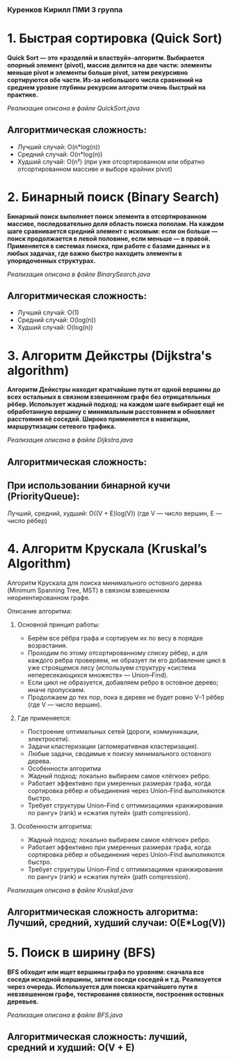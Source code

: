 ### Куренков Кирилл ПМИ 3 группа 

# 1. Быстрая сортировка (Quick Sort)

**Quick Sort — это «разделяй и властвуй»‑алгоритм. 
Выбирается опорный элемент (pivot), массив делится на две части: 
элементы меньше pivot и элементы больше pivot, затем рекурсивно сортируются обе части. 
Из‐за небольшого числа сравнений на среднем уровне глубины рекурсии алгоритм очень быстрый на практике.**

_Реализация описана в файле QuickSort.java_

## Алгоритмическая сложность:

* Лучший случай: O(n*log(n))
* Средний случай: O(n*log(n))
* Худший случай: O(n²) (при уже отсортированном или обратно отсортированном массиве и выборе крайних pivot)


# 2. Бинарный поиск (Binary Search)

**Бинарный поиск выполняет поиск элемента в отсортированном массиве, 
последовательно деля область поиска пополам. На каждом шаге сравнивается средний элемент с искомым: 
если он больше — поиск продолжается в левой половине, если меньше — в правой. 
Применяется в системах поиска, при работе с базами данных и в любых задачах, где важно быстро находить элементы в упорядоченных структурах.**

_Реализация описана в файле BinarySearch.java_

## Алгоритмическая сложность:

* Лучший случай: O(1)
* Средний случай: O(log(n))
* Худший случай: O(log(n))


# 3. Алгоритм Дейкстры (Dijkstra's algorithm)

**Алгоритм Дейкстры находит кратчайшие пути от одной вершины до всех остальных в связном взвешенном графе без отрицательных рёбер. 
Использует жадный подход: на каждом шаге выбирает ещё не обработанную вершину с минимальным расстоянием и обновляет расстояния её соседей. 
Широко применяется в навигации, маршрутизации сетевого трафика.**

_Реализация описана в файле Dijkstra.java_

## Алгоритмическая сложность:

## При использовании бинарной кучи (PriorityQueue):

Лучший, средний, худший: O((V + E)log(V))
(где V — число вершин, E — число рёбер)


# 4. Алгоритм Крускала (Kruskal’s Algorithm)

Алгоритм Крускала для поиска минимального остовного дерева (Minimum Spanning Tree, MST) в связном взвешенном неориентированном графе.

Описание алгоритма: 

1. Основной принцип работы:

   * Берём все рёбра графа и сортируем их по весу в порядке возрастания.
   * Проходим по этому отсортированному списку рёбер, и для каждого ребра проверяем, не образует ли его добавление цикл в уже строящемся лесу (используем структуру «система непересекающихся множеств» — Union–Find).
   * Если цикл не образуется, добавляем ребро в остовное дерево; иначе пропускаем.
   * Продолжаем до тех пор, пока в дереве не будет ровно V–1 рёбер (где V — число вершин).

2. Где применяется:

   * Построение оптимальных сетей (дороги, коммуникации, электросети).
   * Задачи кластеризации (агломеративная кластеризация).
   * Любые задачи, сводимые к поиску минимального остовного дерева.
   * Особенности алгоритма
   * Жадный подход: локально выбираем самое «лёгкое» ребро.
   * Работает эффективно при умеренных размерах графа, когда сортировка рёбер и объединения через Union–Find выполняются быстро.
   * Требует структуры Union–Find с оптимизациями «ранжирования по рангу» (rank) и «сжатия путей» (path compression).

3. Особенности алгоритма:

   * Жадный подход: локально выбираем самое «лёгкое» ребро.
   * Работает эффективно при умеренных размерах графа, когда сортировка рёбер и объединения через Union–Find выполняются быстро.
   * Требует структуры Union–Find с оптимизациями «ранжирования по рангу» (rank) и «сжатия путей» (path compression).

_Реализация описана в файле Kruskal.java_

## Алгоритмическая сложность алгоритма: Лучший, средний, худший случаи: O(E*Log(V))


# 5. Поиск в ширину (BFS)

**BFS обходит или ищет вершины графа по уровням: сначала все соседи исходной вершины, затем соседи соседей и т.д. 
Реализуется через очередь. Используется для поиска кратчайшего пути в невзвешенном графе, 
тестирования связности, построения остовных деревьев.**

_Реализация описана в файле BFS.java_

## Алгоритмическая сложность: лучший, средний и худший: O(V + E)







